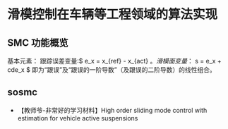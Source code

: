 # 滑模控制在车辆等工程领域的算法实现

## SMC 功能概览
基本元素：
跟踪误差变量:$ e_x = x_{ref} - x_{act} $。
滑模面变量：$ s = e_x + cde_x $ 即为“跟误”及“跟误的一阶导数”（及跟误的二阶导数）的线性组合。



## sosmc
* 【教师爷-非常好的学习材料】High order sliding mode control with estimation for vehicle active suspensions
